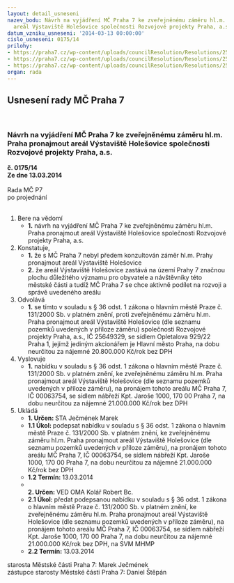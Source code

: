 ```yaml
---
layout: detail_usneseni
nazev_bodu: Návrh na vyjádření MČ Praha 7 ke zveřejněnému záměru hl.m. Praha pronajmout
  areál Výstaviště Holešovice společnosti Rozvojové projekty Praha, a.s.
datum_vzniku_usneseni: '2014-03-13 00:00:00'
cislo_usneseni: 0175/14
prilohy:
- https://praha7.cz/wp-content/uploads/councilResolution/Resolutions/25206/12-14-priloha_1_zamervystaviste.pdf
- https://praha7.cz/wp-content/uploads/councilResolution/Resolutions/25206/12-14-priloha_2_zamervystaviste.doc
- https://praha7.cz/wp-content/uploads/councilResolution/Resolutions/25206/12-14-priloha_3_zamervystaviste.pdf
organ: rada
---
```

<div id="ucUsn_pList" class="usn">
	<span><h2>Usnesení rady MČ Praha 7 </h2>
<br></span><div class="standBody">
<span><h3>Návrh na vyjádření MČ Praha 7 ke zveřejněnému záměru hl.m. Praha pronajmout areál Výstaviště Holešovice společnosti Rozvojové projekty Praha, a.s.</h3></span><div class="center">
		<strong>č. 0175/14</strong><br>
	</div>
<div class="center">
		<strong>Ze dne 13.03.2014</strong><br><br>
	</div>Rada MČ P7<br> po projednání<br><br><ol>
<li>Bere na vědomí<ul><li>
<strong>1.</strong> návrh na vyjádření MČ Praha 7 ke zveřejněnému záměru hl.m. Praha pronajmout areál Výstaviště Holešovice společnosti Rozvojové projekty Praha, a.s.</li></ul>
</li>
<li>Konstatuje,<ul>
<li>
<strong>1.</strong> že s MČ Praha 7 nebyl předem konzultován záměr hl.m. Prahy pronajmout areál Výstaviště Holešovice</li>
<li>
<strong>2.</strong> že areál Výstaviště Holešovice zastává na území Prahy 7 značnou plochu důležitého významu pro obyvatele a návštěvníky této městské části a tudíž MČ Praha 7 se chce aktivně podílet na rozvoji a správě uvedeného areálu</li>
</ul>
</li>
<li>Odvolává<ul><li>
<strong>1.</strong> se tímto v souladu s § 36 odst. 1 zákona o hlavním městě Praze č. 131/2000 Sb. v platném znění, proti zveřejněnému záměru hl.m. Praha pronajmout areál Výstaviště Holešovice (dle seznamu pozemků uvedených v příloze záměru) společnosti Rozvojové projekty Praha, a.s., IČ 25649329, se sídlem Opletalova 929/22 Praha 1, jejímž jediným akcionářem je Hlavní město Praha, na dobu neurčitou za nájemné 20.800.000 Kč/rok bez DPH</li></ul>
</li>
<li>Vyslovuje<ul><li>
<strong>1.</strong> nabídku v souladu s § 36 odst. 1 zákona o hlavním městě Praze č. 131/2000 Sb. v platném znění, ke zveřejněnému záměru hl.m. Praha pronajmout areál Výstaviště Holešovice (dle seznamu pozemků uvedených v příloze záměru), na pronájem tohoto areálu MČ Praha 7, IČ 00063754, se sídlem nábřeží Kpt. Jaroše 1000, 170 00 Praha 7, na dobu neurčitou za nájemné 21.000.000 Kč/rok bez DPH</li></ul>
</li>
<li>Ukládá<ul>
<li>
<strong>1. Určen: </strong>STA Ječmének Marek</li>
<li>
<strong>1.1 Úkol: </strong>podepsat nabídku v souladu s § 36 odst. 1 zákona o hlavním městě Praze č. 131/2000 Sb. v platném znění, ke zveřejněnému záměru hl.m. Praha pronajmout areál Výstaviště Holešovice (dle seznamu pozemků uvedených v příloze záměru), na pronájem tohoto areálu MČ Praha 7, IČ 00063754, se sídlem nábřeží Kpt. Jaroše 1000, 170 00 Praha 7, na dobu neurčitou za nájemné 21.000.000 Kč/rok bez DPH</li>
<li>
<strong>1.2 Termín: </strong>13.03.2014</li>
<li>
<strong><br>2. Určen: </strong>VED OMA Kolář Robert Bc.</li>
<li>
<strong>2.1 Úkol: </strong>předat podepsanou nabídku v souladu s § 36 odst. 1 zákona o hlavním městě Praze č. 131/2000 Sb. v platném znění, ke zveřejněnému záměru hl.m. Praha pronajmout areál Výstaviště Holešovice (dle seznamu pozemků uvedených v příloze záměru), na pronájem tohoto areálu MČ Praha 7, IČ 00063754, se sídlem nábřeží Kpt. Jaroše 1000, 170 00 Praha 7, na dobu neurčitou za nájemné 21.000.000 Kč/rok bez DPH, na SVM MHMP</li>
<li>
<strong>2.2 Termín: </strong>13.03.2014</li>
</ul>
</li>
</ol>starosta Městské části Praha 7: Marek Ječmének<br>zástupce starosty Městské části Praha 7: Daniel Štěpán 
</div>
</div>